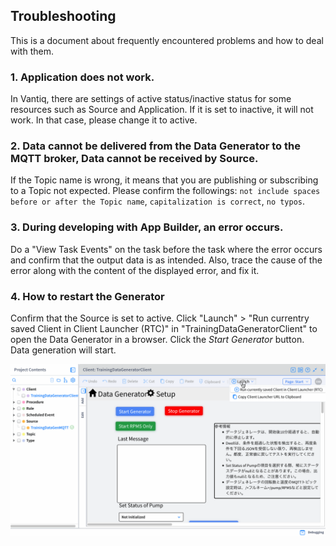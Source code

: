 ## Troubleshooting

This is a document about frequently encountered problems and how to deal with them.  

### 1. **Application does not work.**

In Vantiq, there are settings of active status/inactive status for some resources such as Source and Application. If it is set to inactive, it will not work. In that case, please change it to active.  

### 2. **Data cannot be delivered from the Data Generator to the MQTT broker, Data cannot be received by Source.**

If the Topic name is wrong, it means that you are publishing or subscribing to a Topic not expected. Please confirm the followings: `not include spaces before or after the Topic name`, `capitalization is correct`, `no typos`.

### 3. **During developing with App Builder, an error occurs.**

Do a "View Task Events" on the task before the task where the error occurs and confirm that the output data is as intended. Also, trace the cause of the error along with the content of the displayed error, and fix it.

### 4. **How to restart the Generator**

Confirm that the Source is set to active. Click "Launch" > "Run currentry saved Client in Client Launcher (RTC)" in "TrainingDataGeneratorClient" to open the Data Generator in a browser. Click the _Start Generator_ button. Data generation will start.  

![RestartRTC](../../imgs/troubleshootings/Restart_Data.generator.gif)
